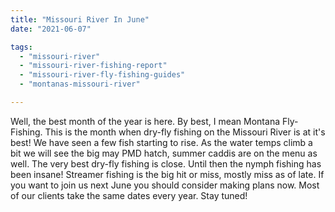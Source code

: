 ```yaml
---
title: "Missouri River In June"
date: "2021-06-07"

tags: 
  - "missouri-river"
  - "missouri-river-fishing-report"
  - "missouri-river-fly-fishing-guides"
  - "montanas-missouri-river"

---
```


Well, the best month of the year is here. By best, I mean Montana Fly-Fishing. This is the month when dry-fly fishing on the Missouri River is at it's best! We have seen a few fish starting to rise. As the water temps climb a bit we will see the big may PMD hatch, summer caddis are on the menu as well. The very best dry-fly fishing is close. Until then the nymph fishing has been insane! Streamer fishing is the big hit or miss, mostly miss as of late. If you want to join us next June you should consider making plans now. Most of our clients take the same dates every year. Stay tuned!
